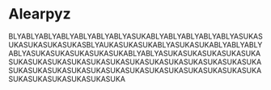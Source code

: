# Alearpyz
BLYABLYABLYABLYABLYABLYABLYASUKABLYABLYABLYABLYABLYASUKASUKASUKASUKASUKASBLYAUKASUKASUKABLYASUKASUKABLYABLYABLYABLYASUKASUKASUKASUKASUKABLYABLYASUKASUKASUKASUKASUKASUKASUKASUKASUKASUKASUKASUKASUKASUKASUKASUKASUKASUKASUKASUKASUKASUKASUKASUKASUKASUKASUKASUKASUKASUKASUKASUKASUKASUKASUKASUKASUKA
